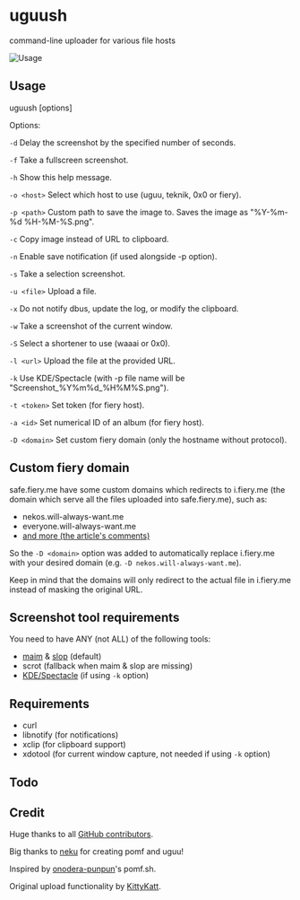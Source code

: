 # uguush

command-line uploader for various file hosts

![Usage](https://i.fiery.me/qqJ1.png)

## Usage

uguush [options]

Options:

`-d` Delay the screenshot by the specified number of seconds.

`-f` Take a fullscreen screenshot.

`-h` Show this help message.

`-o <host>` Select which host to use (uguu, teknik, 0x0 or fiery).

`-p <path>` Custom path to save the image to. Saves the image as "%Y-%m-%d %H-%M-%S.png".

`-c` Copy image instead of URL to clipboard.

`-n` Enable save notification (if used alongside -p option).

`-s` Take a selection screenshot.

`-u <file>` Upload a file.

`-x` Do not notify dbus, update the log, or modify the clipboard.

`-w` Take a screenshot of the current window.

`-S` Select a shortener to use (waaai or 0x0).

`-l <url>` Upload the file at the provided URL.

`-k` Use KDE/Spectacle (with -p file name will be "Screenshot_%Y%m%d_%H%M%S.png").

`-t <token>` Set token (for fiery host).

`-a <id>` Set numerical ID of an album (for fiery host).

`-D <domain>` Set custom fiery domain (only the hostname without protocol).

## Custom fiery domain

safe.fiery.me have some custom domains which redirects to i.fiery.me (the domain which serve all the files uploaded into safe.fiery.me), such as:

- nekos.will-always-want.me
- everyone.will-always-want.me
- [and more (the article's comments)](https://blog.fiery.me/2018/09/29/Extra-domain/)

So the `-D <domain>` option was added to automatically replace i.fiery.me with your desired domain (e.g. `-D nekos.will-always-want.me`).

Keep in mind that the domains will only redirect to the actual file in i.fiery.me instead of masking the original URL.

## Screenshot tool requirements

You need to have ANY (not ALL) of the following tools:

- [maim](https://github.com/naelstrof/maim) & [slop](https://github.com/naelstrof/slop) (default)
- scrot (fallback when maim & slop are missing)
- [KDE/Spectacle](https://www.kde.org/applications/graphics/spectacle/) (if using `-k` option)

## Requirements

- curl
- libnotify (for notifications)
- xclip (for clipboard support)
- xdotool (for current window capture, not needed if using `-k` option)

## Todo

## Credit

Huge thanks to all [GitHub contributors](https://github.com/jschx/uguush/graphs/contributors).

Big thanks to [neku](https://github.com/nokonoko) for creating pomf and uguu!

Inspired by [onodera-punpun](https://github.com/onodera-punpun)'s pomf.sh.

Original upload functionality by [KittyKatt](https://github.com/KittyKatt).
